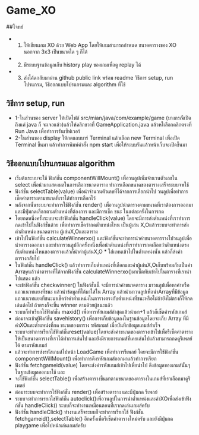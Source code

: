 # Game_XO
##โจทย์
* 1. ให้เขียนเกม XO ด้วย Web App โดยให้เกมสามารถกำหนด ขนาดตารางของ XO นอกจาก 3x3 เป็นขนาดใด ๆ ก็ได้
* 2. มีระบบฐานข้อมูลเก็บ history play ของเกมเพื่อดู replay ได้
* 3. ส่งโค้ดกลับมาผ่าน github public link พร้อม readme วิธีการ setup, run โปรแกรม, วิธีออกแบบโปรแกรมและ algorithm ที่ใช้
## วิธีการ setup, run
* 1-ในส่วนของ server ให้เปิดไฟล์ src/mian/java/com/example/game (บางกรณีเปิดถึงแค่ java ก็  จะเจอแล้ว)แล้วให้คลิกขวาที่ GameApplication.java แล้วหใเลือกคลิกตรงที่ Run Java เพื่อทำการรันเซิฟเวอร์ 
* 2-ในส่วนของ display ให้กดแถบบาร์ Terminal แล้วเลือก new Terminal เพื่อเปิด Terminal ขึ้นมา    แล้วทำการพิมพ์คำสั่ง npm start เพื่อให้ระบบรันแล้วหน้าเว็บจะเปิดขึ้นมา
## วิธีออกแบบโปรแกรมและ algorithm
* เริ่มต้นระบบจะใช้ ฟังก์ชั่น componentWillMount() เพื่อวนลูปเพิ่มจำนวนตัวเลขใน select เพื่อนำมาแสดงผลในการเลือกขนาดตาราง ทำการเลือกขนาดของตารางเสร็จระบบจพใช้ 
* ฟังก์ชั่น selectTable(value) เพื่อนำจำนวนตัวเลขที่ได้จากการเลือกนำไป วนลูปเพื่อทำการเช็ตค่าตารางตามขนาดที่เราได้ทำการเลือกไว้ 
* หลังจากนั้นระบบจะทำการใช้ฟังก์ชั่น render() เพื่อวนลูปนำตารางตามขนาดที่เราต้องการออกมาและมีปุ่มกดเลือกตามต่ำแหน่งที่ต้องการ และมีการเช็ค ชนะ ในแต่ละครั้งในการกด 
* โดยกดหนึ่งครั้งระบบจะเข้าฟังก์ชั่น handleClick(value) โดยจะมีการส่งต่ำแหน่งที่เราทำการกดเข้าไปในฟังก์ชั่นด้วย เพื่อทำการเช็คว่ากดต่ำแหน่งไหน เป็นผู้เล่น X,Oแล้วระบบจะทำการส่งค่าต่ำแหน่ง ขนาดตาราง  ผู้เล่นX,Oและตาราง 
* เข้าไปในฟังก์ชั่น calculateWinnerxo() และฟังก์ชั่นจะทำการนำค่าขนาดตารรางไปวนลูปเพื่อนำตารางออกมา และทำการวนลูปอีกครั้งหนึ่งเพื่อนำต่ำแหน่งที่เราทำการกดเลือกว่าต่ำแหน่งตรงกับต่ำแหน่งไหนของตารางแล้วก็นำค่าผู้เล่นX,O * ใส่เเทนเข้าไปในต่ำแหน่งนั้น แล้วก็ส่งค่าตารางกลับไป 
* ในฟังก์ชั่น handleClick() แล้วทำการเก็บต่ำแหน่งที่เลือกและค่าผู้เล่นX,Oเก็บพร้อมกันเป็นค่า Arrayแล้วนำตารางที่ได้จากฟังก์ชั่น calculateWinnerxo()มาเซ็ตทับเข้าไปในตารางที่เรานำไปแสดง แล้ว
* จะเข้าฟังก์ชั่น checkwinner() ในฟังก์ชั่นนี้ จะมีการนำค่าขนาดตาราง มาวนลูปเพื่อหาค่าหรือแถวแนวทเเยงที่ชนะ แล้วนำข้อมูลที่ได้มาใส่ใน Array แล้วนำมาวนลูปเพื่อนำArrayที่มีข้อมูลแถวแนวทแยงที่ชนะมาเช็คว่าค่าต่ำแหน่งในตารางตรงกับต่ำแหน่งที่ชนะหรือไม่ถ้ายังไม่ตรงก็ให้กดเล่นต่อไป ถ้าตรงก็จะขึ้น winner ตามด้วยผู้ชนะแล้ว
* ระบบก็ทำเรียกใช้ฟังก์ชั่น maxid() เพื่อหารหัสเกมส์ล่าสุดแล้วนำมา+1 แล้วก็เซ็ตค่ารหัสเกมส์ 
* ต่อมาจะเข้าสู่ฟังก์ชั่น  savehistory() เพื่อการเก็บข้อมูลลงในฐานข้อมูลโดยจะเก็บ  Array ที่มีค่าXOและต่ำแหน่งที่กด ขนาดของตาราง รหัสเกมส์ เมื่อบันทึกข้อมูลเกมส์สำเร็จ
* ระบบจะทำการเรียกใช้ฟังก์ชั่นreset(value)โดยจะส่งค่าขนาดของตารางเข้าไปเพื่อรีเซ็ตค่าตาราง ให้เป็นขนาดตารางที่เราได้ทำการเล่นไป และยังมีรายการเกมส์ที่เคยเล่นไปแล้วสามารถกดดูรีเพลย์ได้ ตามรหัสเกมส์ 
* แล้วจะทำการส่งรหัสเกมส์ไปหน้า LoadGame เพื่อทำการรีเพลย์ โดยจะมีการใช้ฟังก์ชั่น componentWillMount() เพื่อทำการดึงรหัสเกมส์ออกมาแล้วทำการเรียก 
* ฟังก์ชั่น fetchgameid(value) โดยจะส่งค่ารหัสเกมส์เข้าไปเพื่อนำไป ดึงข้อมูลของเกมส์นั้นๆ ในฐานข้อมูลออกมาใช้ และ
* จะใช้ฟังก์ชั่น selectTable() เพื่อสร้างตารางขึ้นมาตามขนาดของตารางในเกมส์ที่เราเลือกมาดูรีเพลย์ 
* ต่อมาระบบจะทำการใช้ฟังก์ชั่น render() เพื่อสร้างตาราง และมีปุ่มกด รีเพลย์ 
* ระบบจะทำการเรยกใชฟังก์ชั่น autoclick()เพื่อวนลูปในการนำต่ำแหน่งและค่าXOเพื่อส่งเข้าฟังก์ชั่น handleClick() ระบบก็จะทำงานเหมือนตอนที่เรากดเล่นเกมส์ครับ 
* ฟังก์ชั่น handleClick() ทำงานเสร็จระบบก็จะทำการเรียกใช้ ฟังก์ชั่น fetchgameid(),selectTable() อีกครั้งเพื่อรีเซ็ตค่าตารางใหม่ครับ และยังมีปุ่มกด playgame เพื่อไปหน้าเล่นเกมส์ครับ
